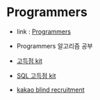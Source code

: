 # Programmers

- link : [Programmers](https://programmers.co.kr)
- Programmers 알고리즘 공부

- [고득점 kit](https://github.com/wjdrhkd456/Programmers/tree/master/src/com/test/highScoreKit/README.md)
- [SQL 고득점 kit](https://github.com/wjdrhkd456/Programmers/blob/master/SQL_Practice/README.md)
- [kakao blind recruitment](https://github.com/wjdrhkd456/Programmers/blob/master/src/com/test/kakao/README.md)

